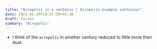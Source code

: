```yaml
---
title: "Acropolis in a sentence | Acropolis example sentences"
date: 2021-01-20T19:57:50+05:30
draft: falses
summary: "Acropolis"
---
```

- I think of the `acropolis` in another century reduced to little more than dust.
                 
